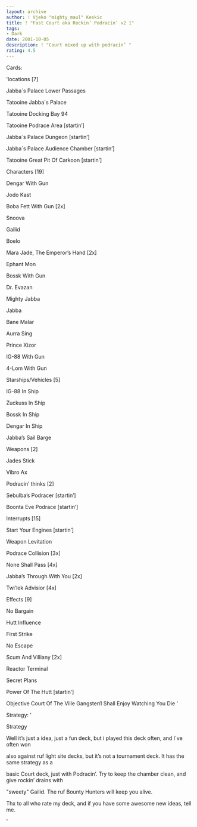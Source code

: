 ```yaml
---
layout: archive
author: ! Vjeko "mighty_maul" Keskic
title: ! "Fast Court aka Rockin’ Podracin’ v2 1"
tags:
- Dark
date: 2001-10-05
description: ! "Court mixed up with podracin’ "
rating: 4.5
---
```

Cards: 

'locations [7]


Jabba´s Palace  Lower Passages

Tatooine  Jabba´s Palace

Tatooine  Docking Bay 94

Tatooine  Podrace Area [startin’]

Jabba´s Palace  Dungeon [startin’]

Jabba´s Palace  Audience Chamber [startin’]

Tatooine  Great Pit Of Carkoon [startin’]


Characters [19]


Dengar With Gun

Jodo Kast

Boba Fett With Gun [2x]

Snoova 

Gailid

Boelo

Mara Jade, The Emperor’s Hand [2x]

Ephant Mon

Bossk With Gun

Dr. Evazan

Mighty Jabba

Jabba

Bane Malar

Aurra Sing

Prince Xizor

IG-88 With Gun

4-Lom With Gun



Starships/Vehicles [5]


IG-88 In Ship

Zuckuss In Ship

Bossk In Ship

Dengar In Ship

Jabba’s Sail Barge



Weapons [2]


Jades Stick

Vibro Ax



Podracin’ thinks [2]


Sebulba’s Podracer [startin’]

Boonta Eve Podrace [startin’]



Interrupts [15]


Start Your Engines [startin’]

Weapon Levitation 

Podrace Collision [3x]

None Shall Pass [4x]

Jabba’s Through With You [2x]

Twi’lek Advisior [4x]



Effects [9]


No Bargain

Hutt Influence

First Strike

No Escape

Scum And Villiany [2x]

Reactor Terminal

Secret Plans

Power Of The Hutt [startin’] 


Objective 	 	Court Of The Ville Gangster/I Shall Enjoy Watching You Die '

Strategy: '

Strategy 


Well it’s just a idea, just a fun deck, but i played this deck often, and I´ve often won 

also against ruf light site decks, but it’s not a tournament deck. It has the same strategy as a 

basic Court deck, just with Podracin’. Try to keep the chamber clean, and give rockin’ drains with

"sweety" Gailid. The ruf Bounty Hunters will keep you alive.


Thx to all who rate my deck, and if you have some awesome new ideas, tell me.


'